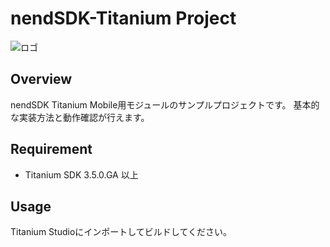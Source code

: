 # nendSDK-Titanium Project

![ロゴ](https://github.com/fan-ADN/nendSDK-Android/blob/master/Sample/res/drawable/nend_logo.png)

## Overview
nendSDK Titanium Mobile用モジュールのサンプルプロジェクトです。
基本的な実装方法と動作確認が行えます。

## Requirement
* Titanium SDK 3.5.0.GA 以上

## Usage
Titanium Studioにインポートしてビルドしてください。
